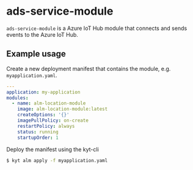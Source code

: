 # ads-service-module

`ads-service-module` is a Azure IoT Hub module that connects and sends events to the Azure IoT Hub.

## Example usage
Create a new deployment manifest that contains the module, e.g. `myapplication.yaml`.

```yaml
---
application: my-application
modules:
  - name: alm-location-module
    image: alm-location-module:latest
    createOptions: '{}'
    imagePullPolicy: on-create
    restartPolicy: always
    status: running
    startupOrder: 1
```

Deploy the manifest using the kyt-cli

```sh
$ kyt alm apply -f myapplication.yaml
```

